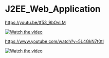 # J2EE_Web_Application

https://youtu.be/tf53_9bOvLM

[![Watch the video](https://i.imgur.com/vKb2F1B.png)](https://youtu.be/tf53_9bOvLM)

https://www.youtube.com/watch?v=5L4GkN7t0tI

[![Watch the video](https://i.imgur.com/vKb2F1B.png)](https://www.youtube.com/watch?v=5L4GkN7t0tI)

